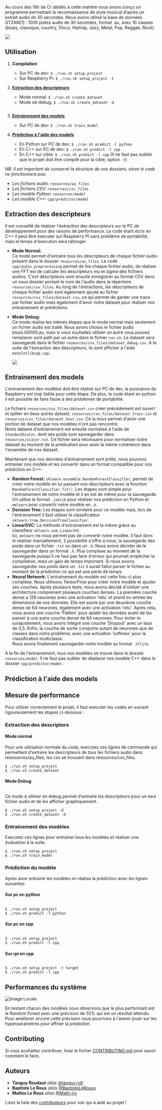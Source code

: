 
Au cours des 16h de Cr dédiés à cette matière nous avons conçu un programme permettant la reconnaissance de style musical d’après un extrait audio de 30 secondes.
Nous avons utilisé la base de données GTZAN[1] : 1000 pistes audio de 30 secondes, format .au, avec 10 classes (blues, classique, country, Disco, Hiphop, Jazz, Metal, Pop, Reggae, Rock).

![](.img/result_emb_proj.png)

## Utilisation

1. __Compilation__
    - Sur PC de dev: `$ ./run.sh setup_project`
    - Sur Raspberry Pi: `$ ./run.sh setup_project -t`

1. [__Extraction des descripteurs__](#extraction-des-descripteurs)
    - Mode normal: `$ ./run.sh create_dataset`
    - Mode de debug: `$ ./run.sh create_dataset -d`
        <p>
        <a href="https://youtu.be/et4SyZprzkw">
            <img src="https://img.shields.io/badge/Youtube-red?logo=youtube" alt="">
        </a>
        </p>

2. [__Entrainement des models__](#entrainement-des-models)
    - Sur PC de dev: `$ ./run.sh train_model`


3. [__Prédiction à l'aide des models__](#prédiction-à-laide-des-models)
    - En Python sur PC de dev: `$ ./run.sh predict -l python`
    - En C++ sur PC de dev: `$ ./run.sh predict -l cpp`
    - En C++ sur cible: `$ ./run.sh predict -l cpp` (Il ne faut pas oublier que le projet doit être compilé pour la cible, option `-t`)


_NB: Il est important de conservé la structure de nos dossiers, sinon le code ne fonctionnera pas:_
- _Les fichiers audio: `resources/au_files`_
- _Les fichiers CSV: `resources/csv_files`_
- _Les modèle Python: `resources/model`_
- _Les modèle C++: `cpp/predictor/model`_

## Extraction des descripteurs

Il est conseillé de réaliser l'éxtraction des descripteurs sur le PC de développement pour des raisons de performance. Le code étant écris en C++ il peut être éxecuter sur Raspberry PI sans problème de portabilité, mais le temps d'éxecution sera rallonger.

- __Mode Normal:__ \
Ce mode permet d'extraire tous les déscripteurs de chaque fichier audio présent dans le dossier `resources/au_files`. Le code `cpp/audio_preprocessing` permet de lire chaque fichier audio, 
de réaliser une FFT est de calculer les descripteurs _mu_ et _sigma_ des fichiers audios. C'est déscripteurs sont ensuite enregistrer au format CSV dans un sous dossier portant le nom de l'audio dans le répertoire `resources/csv_files`. Au long de l'éxtractions, les déscripteurs de chaque fichier audio sont également ajouté au fichier `resources/csv_files/dataset.csv`, ce qui permet de garder une trace par fichier audio mais également d'avoir notre dataset pour réaliser nos entrainement et prédictions.
- __Mode Debug:__ \
Ce mode réalise les mêmes étapes que le mode normal mais seulement un fichier audio est traité. Nous avons choisis le fichier audio _blues.00000.au_, mais si vous souhaitez utiliser un autre vous pouvez remplacer sont path par un autre dans le fichier `run.sh`. Le dataset sera sauvegardé dans le fichier `resources/csv_files/dataset_debug.csv`. A la suite de l'éxtraction des déscripteurs, ils sont afficher à l'aide `matplotlibcpp.cpp`.

    ![](./.img/matplot.png)

## Entrainement des models

L'entrainement des modèles doit être réalisé sur PC de dev, la puissance du Raspberry est trop faible pour cette étape. De plus, le code étant en python il est possible de faire fasse à des problèmes de portabilité.

Le fichiers `resources/csv_files/dataset.csv` créer précédement est ouvert et spliter en deux autres dataset, `resources/csv_files/dataset_train.csv` et `resources/csv_files/dataset_test.csv`. Ce la nous permet d'avoir une portion de dataset que nos modèles n'ont pas rencontré. \
Notre dataset d'entrainement est ensuite normalisé à l'aide de `StandardScaler`, dont ses poids sont sauvegarder dans `resources/scaler.txt`. Ce fichier sera nécessaire pour normaliser notre dataset au moment de la prédication pour avoir la même cohérence dans l'ensemble de nos dataset. 

Maintenant que nos données d'entrainement sont prête, nous pouvons entrainer nos modèle et les convertir dans un format compatible pour nos prédiction en C++:
- __Random Forest:__ `sklearn.ensemble.RandomForestClassifier`, permet de créer notre modèle en lui passant nos déscripteurs avec la fonction `RandomForestClassifier.fit()`. Les étapes sont simple pour l'entrainement de notre modèle et il en est de même pour la sauvegarde. On utilise le format `.joblib` pour réaliser nos prédiction en Python et `emlearn` pour convertir notre modèle en `.h`.
- __Decision Tree:__ Les étapes sont similaire pour ce modèle mais, lors de l'entrainement il faut utiliser le classificateur `sklearn.tree.DecisionTreeClassifier`.
- __LinearSVC:__ La méthode d'entrainement est la même grâce au classifieur `sklearn.svm.LinearSVC`.\
Ici, `emlearn` ne nous permet pas de convertir notre modèle. Il faut donc le réaliser manuellement, 2 possibilité s'offre à nous, la sauvegarde des poids dans un fichier `.txt` ou dans un `.h`. Nous avons décider de le sauvegarder dans un format `.h`. Plus complexe au moment de la sauvegarde puisqu'il ne faut pas faire d'erreur qui pourrait empêcher la compilation, mais un gain de temps important. Si nous avions sauvegarder nos poids dans un `.txt` il aurait fallut parser le fichier au moment de la prédiction ce qui est une perte de temps.
- __Neural Network:__ L'entraînement du modèle est cette fois-ci plus complexe. Nous utilisons TensorFlow pour créer notre modèle et ajuster ses couches. Après plusieurs tests, nous avons décidé d'utiliser une architecture comprenant plusieurs couches denses. La première couche dense a 128 neurones avec une activation 'relu' et prend en entrée les dimensions de nos données. Elle est suivie par une deuxième couche dense de 64 neurones, également avec une activation 'relu'. Après cela, nous avons une couche 'Flatten' pour aplatir les données avant de les passer à une autre couche dense de 64 neurones. Pour éviter le surajustement, nous avons intégré une couche 'Dropout' avec un taux de 0,5. Enfin, la couche de sortie comporte autant de neurones que de classes dans notre problème, avec une activation 'softmax' pour la classification multiclasse. \
Nous avons finalement sauvegarder notre modèle au format `.tflite`

A la fin de l'entrainement, tous nos modèles se trouve dans le dossier `resources/model`. Il ne faut pas oublier de déplacer nos modèle C++ dans le dossier `cpp/predictor/model`.



## Prédiction à l'aide des models

## Mesure de performance

Pour utiliser correctement le projet, il faut executer les codes en suivant rigoureusement les étapes ci-dessous :

### Extraction des descriptors
#### Mode normal

Pour une utilisation normale du code, executez ces lignes de commande qui permettent d'extraire les descripteurs de tous les fichiers audio dans resoources/au_files, les csv se trouvent dans resources/csv_files.

```
$ ./run.sh setup_project 
$ ./run.sh create_dataset
```

#### Mode Debug
<p>
  <a href="https://youtu.be/et4SyZprzkw">
    <img src="https://img.shields.io/badge/Youtube-red?logo=youtube" alt="">
  </a>
</p>
Ce mode à utiliser en debug permet d'extraire les descripteurs pour un seul fichier audio et de les afficher graphiquement.

```
$ ./run.sh setup_project -d
$ ./run.sh create_dataset -d
```

### Entrainement des modèles

Executez ces lignes pour entrainer tous les modèles et réaliser une évaluation à la suite.

```
$ ./run.sh setup_project 
$ ./run.sh train_model
```
### Prédiction du modèle

Après avoir entrainé les modèles on réalise la prédiction avec les lignes suivantes:

#### Sur pc en python
<p>
  <a href="https://youtu.be/fa-HDyBif2s">
    <img src="https://img.shields.io/badge/Youtube-red?logo=youtube" alt="">
  </a>
</p>

```
$ ./run.sh setup_project 
$ ./run.sh predict -l python
```

#### Sur pc en cpp 
<p>
  <a href="https://youtu.be/UQsWJZHy_KQ">
    <img src="https://img.shields.io/badge/Youtube-red?logo=youtube" alt="">
  </a>
</p>

```
$ ./run.sh setup_project 
$ ./run.sh predict -l cpp
```

#### Sur rpi en cpp 
<p>
  <a href="https://youtu.be/3dIC714V6eE">
    <img src="https://img.shields.io/badge/Youtube-red?logo=youtube" alt="">
  </a>
</p>

```
$ ./run.sh setup_project -t target
$ ./run.sh predict -l cpp
```
## Performances du système
![Image Locale](cours/pred_RF.png)

En testant chacun des modèles nous observons que le plus performant est le Random Forest avec une précision de 55% qui est un résultat attendu. Pour améliorer encore cette précision nous pourrions à l'avenir jouer sur les hyperparamètres pour affiner la prédiction.

## Contributing

Si vous souhaitez contribuer, lisez le fichier [CONTRIBUTING.md](https://example.org) pour savoir comment le faire.

## Auteurs
* **Tanguy Roudaut** _alias_ [@tanguy-rdt](https://github.com/tanguy-rdt)
* **Baptiste Le Roux** _alias_ [@BaptisteLeRouxx](https://github.com/tanguy-rdt)
* **Mathis Le Roux** _alias_ [@Math-lrx](https://github.com/tanguy-rdt)

Lisez la liste des [contributeurs](https://github.com/your/project/contributors) pour voir qui à aidé au projet !
